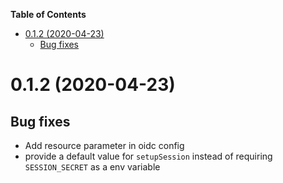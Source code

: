 **Table of Contents**

<!-- TOC -->

- [0.1.2 (2020-04-23)](#012-2020-04-23)
  - [Bug fixes](#bug-fixes)

<!-- /TOC -->

# 0.1.2 (2020-04-23)

## Bug fixes

- Add resource parameter in oidc config
- provide a default value for `setupSession` instead of requiring `SESSION_SECRET` as a env variable
